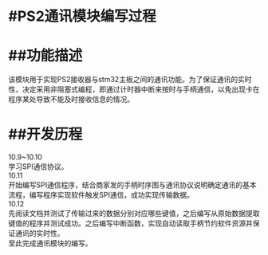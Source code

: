 #PS2通讯模块编写过程
=========================
##功能描述
========================
  该模块用于实现PS2接收器与stm32主板之间的通讯功能。为了保证通讯的实时性，决定采用非阻塞式编程，即通过计时器中断来按时与手柄通信，以免出现卡在程序某处导致不能及时接收信息的情况。

##开发历程
=========================
  10.9~10.10<br> 
    学习SPI通信协议。<br> 
  10.11<br> 
    开始编写SPI通信程序，结合商家发的手柄时序图与通讯协议说明确定通讯的基本流程，编写程序实现软件触发SPI通信，成功实现传输数据。<br> 
  10.12<br> 
    先阅读文档并测试了传输过来的数据分别对应哪些键值，之后编写从原始数据提取键值的程序并测试成功。之后编写中断函数，实现自动读取手柄节约软件资源并保证通讯的实时性。<br> 
    至此完成通讯模块的编写。
